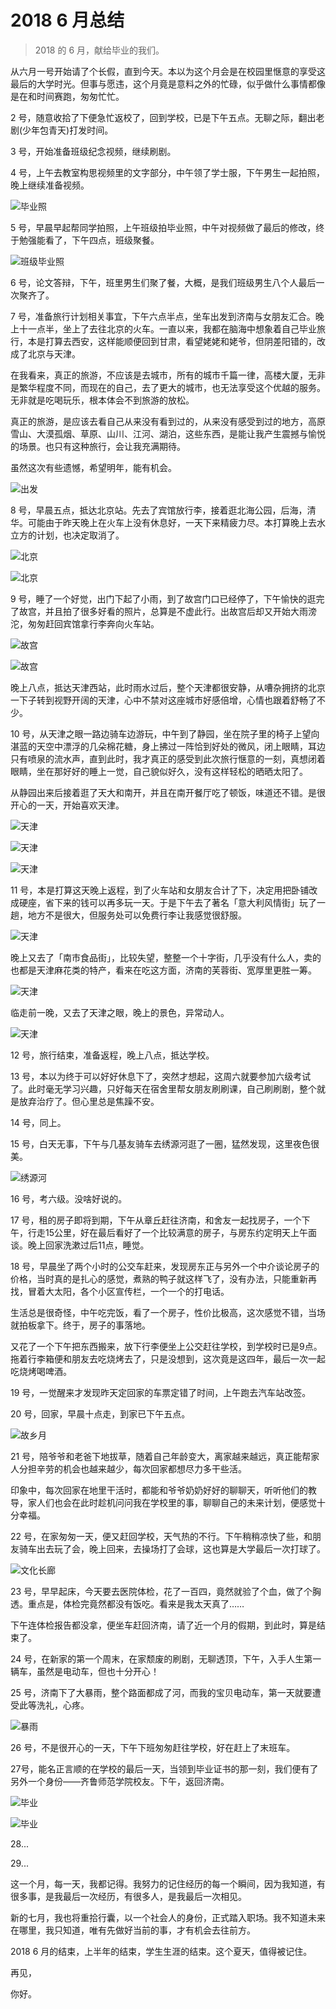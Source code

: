 # 2018 6 月总结


> 2018 的 6 月，献给毕业的我们。

从六月一号开始请了个长假，直到今天。本以为这个月会是在校园里惬意的享受这最后的大学时光。但事与愿违，这个月竟是意料之外的忙碌，似乎做什么事情都像是在和时间赛跑，匆匆忙忙。

<!-- more -->
2 号，随意收拾了下便急忙返校了，回到学校，已是下午五点。无聊之际，翻出老剧(少年包青天)打发时间。


3 号，开始准备班级纪念视频，继续刷剧。

4 号，上午去教室构思视频里的文字部分，中午领了学士服，下午男生一起拍照，晚上继续准备视频。

![毕业照](http://p9h2m8jxq.bkt.clouddn.com/18-7-2/39098376.jpg)

5 号，早晨早起帮同学拍照，上午班级拍毕业照，中午对视频做了最后的修改，终于勉强能看了，下午四点，班级聚餐。

![班级毕业照](http://p9h2m8jxq.bkt.clouddn.com/18-7-2/25830174.jpg)

6 号，论文答辩，下午，班里男生们聚了餐，大概，是我们班级男生八个人最后一次聚齐了。

7 号，准备旅行计划相关事宜，下午六点半点，坐车出发到济南与女朋友汇合。晚上十一点半，坐上了去往北京的火车。一直以来，我都在脑海中想象着自己毕业旅行，本是打算去西安，这样能顺便回到甘肃，看望姥姥和姥爷，但阴差阳错的，改成了北京与天津。


在我看来，真正的旅游，不应该是去城市，所有的城市千篇一律，高楼大厦，无非是繁华程度不同，而现在的自己，去了更大的城市，也无法享受这个优越的服务。无非就是吃喝玩乐，根本体会不到旅游的放松。

真正的旅游，是应该去看自己从来没有看到过的，从来没有感受到过的地方，高原雪山、大漠孤烟、草原、山川、江河、湖泊，这些东西，是能让我产生震撼与愉悦的场景。也只有这种旅行，会让我充满期待。

虽然这次有些遗憾，希望明年，能有机会。

![出发](http://p9h2m8jxq.bkt.clouddn.com/18-7-3/94423739.jpg)

8 号，早晨五点，抵达北京站。先去了宾馆放行李，接着逛北海公园，后海，清华。可能由于昨天晚上在火车上没有休息好，一天下来精疲力尽。本打算晚上去水立方的计划，也决定取消了。

![北京](http://p9h2m8jxq.bkt.clouddn.com/18-7-3/63017025.jpg)

![北京](http://p9h2m8jxq.bkt.clouddn.com/18-7-3/39050641.jpg)


9 号，睡了一个好觉，出门下起了小雨，到了故宫门口已经停了，下午愉快的逛完了故宫，并且拍了很多好看的照片，总算是不虚此行。出故宫后却又开始大雨滂沱，匆匆赶回宾馆拿行李奔向火车站。

![故宫](http://p9h2m8jxq.bkt.clouddn.com/18-7-3/44959667.jpg)

![故宫](http://p9h2m8jxq.bkt.clouddn.com/18-7-3/46581852.jpg)

晚上八点，抵达天津西站，此时雨水过后，整个天津都很安静，从嘈杂拥挤的北京一下子转到视野开阔的天津，心中不禁对这座城市好感倍增，心情也跟着舒畅了不少。


10 号，从天津之眼一路边骑车边游玩，中午到了静园，坐在院子里的椅子上望向湛蓝的天空中漂浮的几朵棉花糖，身上拂过一阵恰到好处的微风，闭上眼睛，耳边只有喷泉的流水声，直到此时，我才真正的感受到此次旅行惬意的一刻，真想闭着眼睛，坐在那好好的睡上一觉，自己貌似好久，没有这样轻松的晒晒太阳了。

从静园出来后接着逛了天大和南开，并且在南开餐厅吃了顿饭，味道还不错。是很开心的一天，开始喜欢天津。

![天津](http://p9h2m8jxq.bkt.clouddn.com/18-7-3/30553787.jpg)

![天津](http://p9h2m8jxq.bkt.clouddn.com/18-7-3/5388415.jpg)

![天津](http://p9h2m8jxq.bkt.clouddn.com/18-7-3/1489476.jpg)


11 号，本是打算这天晚上返程，到了火车站和女朋友合计了下，决定用把卧铺改成硬座，省下来的钱可以再多玩一天。于是下午去了著名「意大利风情街」玩了一趟，地方不是很大，但服务处可以免费行李让我感觉很舒服。

![天津](http://p9h2m8jxq.bkt.clouddn.com/18-7-3/441595.jpg)

晚上又去了「南市食品街」，比较失望，整整一个十字街，几乎没有什么人，卖的也都是天津麻花类的特产，看来在吃这方面，济南的芙蓉街、宽厚里更胜一筹。

![天津](http://p9h2m8jxq.bkt.clouddn.com/18-7-3/93052145.jpg)

临走前一晚，又去了天津之眼，晚上的景色，异常动人。

![天津](http://p9h2m8jxq.bkt.clouddn.com/18-7-3/47116407.jpg)

12 号，旅行结束，准备返程，晚上八点，抵达学校。

13 号，本以为终于可以好好休息下了，突然才想起，这周六就要参加六级考试了。此时毫无学习兴趣，只好每天在宿舍里帮女朋友刷刷课，自己刷刷剧，整个就是放弃治疗了。但心里总是焦躁不安。

14 号，同上。

15 号，白天无事，下午与几基友骑车去绣源河逛了一圈，猛然发现，这里夜色很美。

![绣源河](http://p9h2m8jxq.bkt.clouddn.com/18-7-3/59605843.jpg)

16 号，考六级。没啥好说的。

17 号，租的房子即将到期，下午从章丘赶往济南，和舍友一起找房子，一个下午，行走15公里，好在最后看好了一个比较满意的房子，与房东约定明天上午面谈。晚上回家洗漱过后11点，睡觉。

18 号，早晨坐了两个小时的公交车赶来，发现房东正与另外一个中介谈论房子的价格，当时真的是扎心的感觉，煮熟的鸭子就这样飞了，没有办法，只能重新再找，冒着大太阳，各个小区宣传栏，一个一个的打电话。

生活总是很奇怪，中午吃完饭，看了一个房子，性价比极高，这次感觉不错，当场就拍板拿下。终于，房子的事落地。

又花了一个下午把东西搬来，放下行李便坐上公交赶往学校，到学校时已是9点。拖着行李箱便和朋友去吃烧烤去了，只是没想到，这次竟是这四年，最后一次一起吃烧烤喝啤酒。


19 号，一觉醒来才发现昨天定回家的车票定错了时间，上午跑去汽车站改签。

20 号，回家，早晨十点走，到家已下午五点。

![故乡月](http://p9h2m8jxq.bkt.clouddn.com/18-7-3/28729953.jpg)

21 号，陪爷爷和老爸下地拔草，随着自己年龄变大，离家越来越远，真正能帮家人分担辛劳的机会也越来越少，每次回家都想尽力多干些活。

印象中，每次回家在地里干活时，都能和爷爷奶奶好好的聊聊天，听听他们的教导，家人们也会在此时趁机问问我在学校里的事，聊聊自己的未来计划，便感觉十分幸福。

22 号，在家匆匆一天，便又赶回学校，天气热的不行。下午稍稍凉快了些，和朋友骑车出去玩了会，晚上回来，去操场打了会球，这也算是大学最后一次打球了。

![文化长廊](http://p9h2m8jxq.bkt.clouddn.com/18-7-3/16454965.jpg)

23 号，早早起床，今天要去医院体检，花了一百四，竟然就验了个血，做了个胸透。重点是，体检完竟然都没有饭吃。看来是我太天真了……

下午连体检报告都没拿，便坐车赶回济南，请了近一个月的假期，到此时，算是结束了。

24 号，在新家的第一个周末，在家颓废的刷剧，无聊透顶，下午，入手人生第一辆车，虽然是电动车，但也十分开心！

25 号，济南下了大暴雨，整个路面都成了河，而我的宝贝电动车，第一天就要遭受此等洗礼，心疼。

![暴雨](http://p9h2m8jxq.bkt.clouddn.com/18-7-3/70454679.jpg)

26 号，不是很开心的一天，下午下班匆匆赶往学校，好在赶上了末班车。

27号，能名正言顺的在学校的最后一天，当领到毕业证书的那一刻，我们便有了另外一个身份——齐鲁师范学院校友。下午，返回济南。

![毕业](http://p9h2m8jxq.bkt.clouddn.com/18-7-2/46321959.jpg)

![毕业](http://p9h2m8jxq.bkt.clouddn.com/18-7-3/70522213.jpg)

28...

29...

这一个月，每一天，我都记得。我努力的记住经历的每一个瞬间，因为我知道，有很多事，是我最后一次经历，有很多人，是我最后一次相见。

新的七月，我也将重拾行囊，以一个社会人的身份，正式踏入职场。我不知道未来在哪里，我只知道，唯有先做好当前的事，才有机会去往前方。

2018 6 月的结束，上半年的结束，学生生涯的结束。这个夏天，值得被记住。

再见，

你好。
